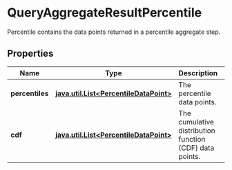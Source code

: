

# QueryAggregateResultPercentile

Percentile contains the data points returned in a percentile aggregate step.

## Properties

Name | Type | Description | Notes
------------ | ------------- | ------------- | -------------
**percentiles** | [**java.util.List&lt;PercentileDataPoint&gt;**](PercentileDataPoint.md) | The percentile data points. |  [optional]
**cdf** | [**java.util.List&lt;PercentileDataPoint&gt;**](PercentileDataPoint.md) | The cumulative distribution function (CDF) data points. |  [optional]



